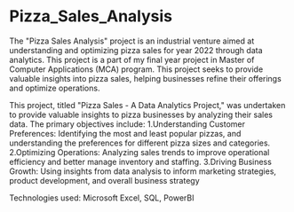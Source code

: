 # Pizza_Sales_Analysis

The "Pizza Sales Analysis" project is an industrial venture aimed at understanding and optimizing pizza sales for year 2022 through data analytics. This project is a part of my final year project in Master of Computer Applications (MCA) program. This project seeks to provide valuable insights into pizza sales, helping businesses refine their offerings and optimize operations.

This project, titled "Pizza Sales - A Data Analytics Project," was undertaken to provide valuable insights to pizza businesses by analyzing their sales data. The primary objectives include:
1.Understanding Customer Preferences: Identifying the most and least popular pizzas, and understanding the preferences for different pizza sizes and categories.
2.Optimizing Operations: Analyzing sales trends to improve operational efficiency and better manage inventory and staffing.
3.Driving Business Growth: Using insights from data analysis to inform marketing strategies, product development, and overall business strategy

Technologies used: Microsoft Excel, SQL, PowerBI
